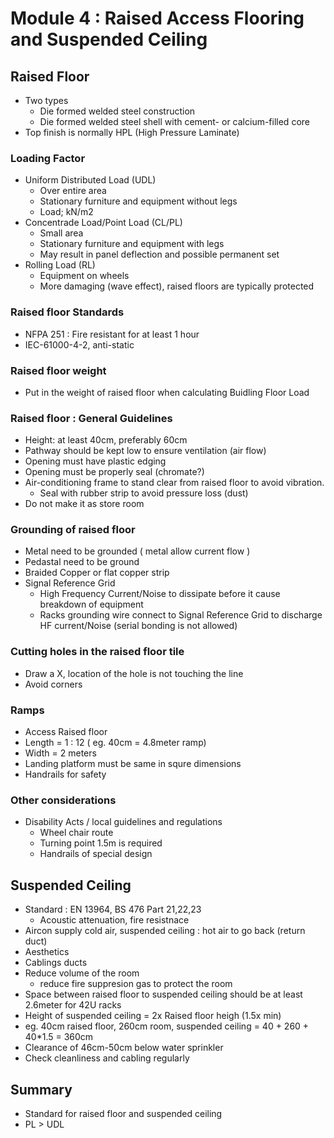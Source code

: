 # Module 4 : Raised Access Flooring and Suspended Ceiling

## Raised Floor
- Two types
  - Die formed welded steel construction
  - Die formed welded steel shell with cement- or calcium-filled core
- Top finish is normally HPL (High Pressure Laminate)

### Loading Factor
- Uniform Distributed Load (UDL)
  - Over entire area
  - Stationary furniture and equipment without legs
  - Load; kN/m2
- Concentrade Load/Point Load (CL/PL)
  - Small area
  - Stationary furniture and equipment with legs
  - May result in panel deflection and possible permanent set
- Rolling Load (RL)
  - Equipment on wheels
  - More damaging (wave effect), raised floors are typically protected

### Raised floor Standards 
- NFPA 251 : Fire resistant for at least 1 hour
- IEC-61000-4-2, anti-static

### Raised floor weight
- Put in the weight of raised floor when calculating Buidling Floor Load

### Raised floor : General Guidelines
- Height: at least 40cm, preferably 60cm
- Pathway should be kept low to ensure ventilation (air flow)
- Opening must have plastic  edging
- Opening must be properly seal (chromate?)
- Air-conditioning frame to stand clear from raised floor to avoid vibration.
  - Seal with rubber strip to avoid pressure loss (dust)
- Do not make it as store room

### Grounding of raised floor
- Metal need to be grounded ( metal allow current flow )
- Pedastal need to be ground
- Braided Copper or flat copper strip
- Signal Reference Grid
  - High Frequency Current/Noise to dissipate before it cause breakdown of equipment
  - Racks grounding wire connect to Signal Reference Grid to discharge HF current/Noise (serial bonding is not allowed)

### Cutting holes in the raised floor tile
- Draw a X, location of the hole is not touching the line
- Avoid corners

### Ramps
- Access Raised floor
- Length = 1 : 12 ( eg. 40cm = 4.8meter ramp)
- Width = 2 meters
- Landing platform must be same in squre dimensions
- Handrails for safety

### Other considerations
- Disability Acts / local guidelines and regulations
  - Wheel chair route
  - Turning point 1.5m is required
  - Handrails of special design
 
## Suspended Ceiling
- Standard : EN 13964, BS 476 Part 21,22,23
  - Acoustic attenuation, fire resistnace
- Aircon supply cold air, suspended ceiling : hot air to go back (return duct)
- Aesthetics
- Cablings ducts
- Reduce volume of the room
  - reduce fire suppresion gas to protect the room
- Space between raised floor to suspended ceiling should be at least 2.6meter for 42U racks
- Height of suspended ceiling = 2x Raised floor heigh (1.5x min)
- eg. 40cm raised floor, 260cm room, suspended ceiling = 40 + 260 + 40*1.5 = 360cm
- Clearance of 46cm-50cm below water sprinkler
- Check cleanliness and cabling regularly

## Summary
- Standard for raised floor and suspended ceiling
- PL > UDL
